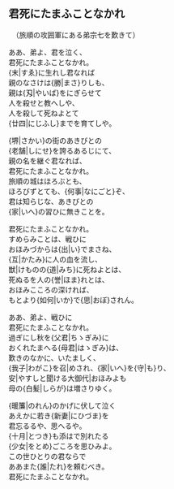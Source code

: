 ## 君死にたまふことなかれ

<script>
  (function(d) {
    var config = {
      kitId: 'jsf2sps',
      scriptTimeout: 3000,
      async: true
    },
    h=d.documentElement,t=setTimeout(function(){h.className=h.className.replace(/\bwf-loading\b/g,"")+" wf-inactive";},config.scriptTimeout),tk=d.createElement("script"),f=false,s=d.getElementsByTagName("script")[0],a;h.className+=" wf-loading";tk.src='https://use.typekit.net/'+config.kitId+'.js';tk.async=true;tk.onload=tk.onreadystatechange=function(){a=this.readyState;if(f||a&&a!="complete"&&a!="loaded")return;f=true;clearTimeout(t);try{Typekit.load(config)}catch(e){}};s.parentNode.insertBefore(tk,s)
  })(document);
</script>

　（旅順の攻囲軍にある弟宗七を歎きて）

ああ、弟よ、君を泣く、<br>
君死にたまふことなかれ。<br>
{末|すゑ}に生れし君なれば<br>
親のなさけは{勝|まさ}りしも、<br>
親は{刄|やいば}をにぎらせて<br>
人を殺せと教へしや、<br>
人を殺して死ねよとて<br>
{廿四|にじふし}までを育てしや。<br>

{堺|さかい}の街のあきびとの<br>
{老舗|しにせ}を誇るあるじにて、<br>
親の名を継ぐ君なれば、<br>
君死にたまふことなかれ。<br>
旅順の城はほろぶとも、<br>
ほろびずとても、{何事|なにごと}ぞ、<br>
君は知らじな、あきびとの<br>
{家|いへ}の習ひに無きことを。<br>

君死にたまふことなかれ。<br>
すめらみことは、戦ひに<br>
おほみづからは{出|い}でまさね、<br>
{互|かたみ}に人の血を流し、<br>
獣|けものの{道|みち}に死ねよとは、<br>
死ぬるを人の{誉|ほま}れとは、<br>
おほみこころの深ければ、<br>
もとより{如何|いか}で{思|おぼ}されん。<br>

ああ、弟よ、戦ひに<br>
君死にたまふことなかれ。<br>
過ぎにし秋を{父君|ちゝぎみ}に<br>
おくれたまへる{母君|はゝぎみ}は、<br>
歎きのなかに、いたましく、<br>
{我子|わがこ}を召|めされ、{家|いへ}を{守|も}り、<br>
安|やすしと聞ける大御代|おほみよも<br>
母の{白髪|しらが}は増さりゆく。<br>

{暖簾|のれん}のかげに伏して泣く<br>
あえかに若き{新妻|にひづま}を<br>
君忘るるや、思へるや。<br>
{十月|とつき}も添はで別れたる<br>
{少女|をとめ}ごころを思ひみよ。<br>
この世ひとりの君ならで<br>
ああまた{誰|たれ}を頼むべき。<br>
君死にたまふことなかれ。<br>


